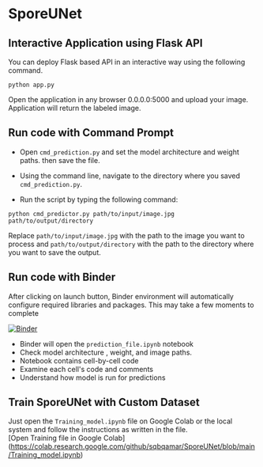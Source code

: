 # SporeUNet
## Interactive Application using Flask API

You can deploy Flask based API in an interactive way using the following command.

`python app.py`

Open the application in any browser 0.0.0.0:5000 and upload your image. Application will return the labeled image.

## Run code with Command Prompt 
- Open `cmd_prediction.py` and set the model architecture and weight paths. then save the file. 

- Using the command line, navigate to the directory where you saved `cmd_prediction.py`. 

- Run the script by typing the following command:

`python cmd_predictor.py path/to/input/image.jpg path/to/output/directory`

Replace `path/to/input/image.jpg` with the path to the image you want to process and `path/to/output/directory` with the path to the directory where you want to save the output. 


## Run code with Binder
After clicking on launch button, Binder environment will automatically configure required libraries and packages. This may take a few moments to complete   

[![Binder](https://mybinder.org/badge_logo.svg)](https://mybinder.org/v2/gh/sqbqamar/SporeUNet/master?labpath=prediction_file.ipynb)

- Binder will open the `prediction_file.ipynb` notebook
- Check model architecture , weight, and image paths. 
- Notebook contains cell-by-cell code
- Examine each cell's code and comments
- Understand how model is run for predictions

## Train SporeUNet with Custom Dataset
Just open the `Training_model.ipynb` file on Google Colab or the local system and follow the instructions as written in the file.  
[Open Training file in Google Colab] (https://colab.research.google.com/github/sqbqamar/SporeUNet/blob/main/Training_model.ipynb)
